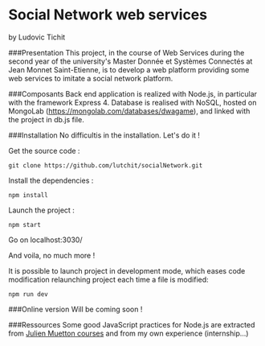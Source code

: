 # Social Network web services
by
Ludovic Tichit

###Presentation
This project, in the course of Web Services during the second year of the university's Master Donnée et Systèmes Connectés at Jean Monnet Saint-Etienne, is to develop a web platform providing some web services to imitate a social network platform.

###Composants
Back end application is realized with Node.js, in particular with the framework Express 4.
Database is realised with NoSQL, hosted on MongoLab (https://mongolab.com/databases/dwagame), and linked with the project in db.js file.

###Installation
No difficultis in the installation. Let's do it !

Get the source code :
```
git clone https://github.com/lutchit/socialNetwork.git 
```

Install the dependencies :
```
npm install
```

Launch the project :
```
npm start
```
Go on localhost:3030/

And voila, no much more !

It is possible to launch project in development mode, which eases code modification relaunching project each time a file is modified:
```
npm run dev
```

###Online version
Will be coming soon !

###Ressources
Some good JavaScript practices for Node.js are extracted from [Julien Muetton courses](http://edu.muetton.me/) and from my own experience (internship...)
